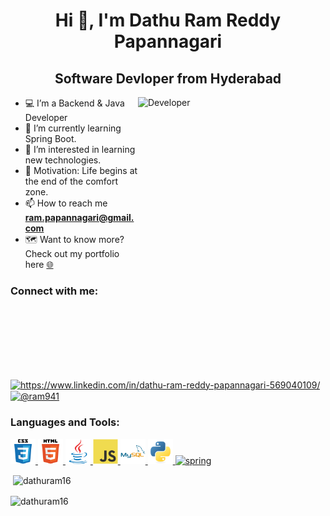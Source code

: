 <h1 align="center">Hi 👋, I'm Dathu Ram Reddy Papannagari</h1>
<h2 align ="center"> Software Devloper from Hyderabad</h2>
<img align="right" src="https://number8.com/wp-content/uploads/2021/01/2021-software-development-salary-trends.png" alt ="Developer" height="450" width="300"/>

- 💻 I’m a Backend & Java Developer
- 🌱 I’m currently learning Spring Boot.
- 👀 I’m interested in learning new technologies.
- 💭 Motivation: Life begins at the end of the comfort zone.
- 📫 How to reach me **ram.papannagari@gmail.com**
- 🗺️ Want to know more? Check out my portfolio here <a href="https://drive.google.com/file/d/1A6t5CM21tuck6vbNuRFdbZW8gU4O6laH/view">🌐</a>

<h3 align="left">Connect with me:</h3>
<p align="left">
<a href="https://linkedin.com/in/https://www.linkedin.com/in/dathu-ram-reddy-papannagari-569040109/" target="blank"><img align="center" src="https://raw.githubusercontent.com/rahuldkjain/github-profile-readme-generator/master/src/images/icons/Social/linked-in-alt.svg" alt="https://www.linkedin.com/in/dathu-ram-reddy-papannagari-569040109/" height="30" width="40" /></a>
<a href="https://hashnode.com/@ram941" target="blank"><img align="center" src="https://raw.githubusercontent.com/rahuldkjain/github-profile-readme-generator/master/src/images/icons/Social/hashnode.svg" alt="@ram941" height="30" width="40" /></a>
</p>

<h3 align="left">Languages and Tools:</h3>
<p align="left"> <a href="https://www.w3schools.com/css/" target="_blank" rel="noreferrer"> <img src="https://raw.githubusercontent.com/devicons/devicon/master/icons/css3/css3-original-wordmark.svg" alt="css3" width="40" height="40"/> </a> <a href="https://www.w3.org/html/" target="_blank" rel="noreferrer"> <img src="https://raw.githubusercontent.com/devicons/devicon/master/icons/html5/html5-original-wordmark.svg" alt="html5" width="40" height="40"/> </a> <a href="https://www.java.com" target="_blank" rel="noreferrer"> <img src="https://raw.githubusercontent.com/devicons/devicon/master/icons/java/java-original.svg" alt="java" width="40" height="40"/> </a> <a href="https://developer.mozilla.org/en-US/docs/Web/JavaScript" target="_blank" rel="noreferrer"> <img src="https://raw.githubusercontent.com/devicons/devicon/master/icons/javascript/javascript-original.svg" alt="javascript" width="40" height="40"/> </a> <a href="https://www.mysql.com/" target="_blank" rel="noreferrer"> <img src="https://raw.githubusercontent.com/devicons/devicon/master/icons/mysql/mysql-original-wordmark.svg" alt="mysql" width="40" height="40"/> </a> <a href="https://www.python.org" target="_blank" rel="noreferrer"> <img src="https://raw.githubusercontent.com/devicons/devicon/master/icons/python/python-original.svg" alt="python" width="40" height="40"/> </a> <a href="https://spring.io/" target="_blank" rel="noreferrer"> <img src="https://www.vectorlogo.zone/logos/springio/springio-icon.svg" alt="spring" width="40" height="40"/> </a> </p>

<p>&nbsp;<img align="center" src="https://github-readme-stats.vercel.app/api?username=dathuram16&show_icons=true&locale=en" alt="dathuram16" /></p>

<p><img align="center" src="https://github-readme-streak-stats.herokuapp.com/?user=dathuram16&" alt="dathuram16" /></p>



<!---
Dathuram16/Dathuram16 is a ✨ special ✨ repository because its `README.md` (this file) appears on your GitHub profile.
You can click the Preview link to take a look at your changes.
--->

